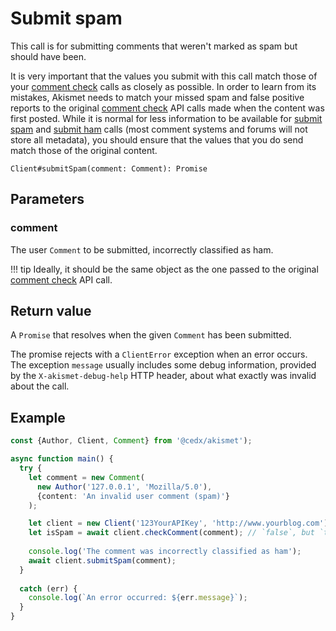 # Submit spam
This call is for submitting comments that weren't marked as spam but should have been.

It is very important that the values you submit with this call match those of your [comment check](comment_check.md) calls as closely as possible. In order to learn from its mistakes, Akismet needs to match your missed spam and false positive reports to the original [comment check](comment_check.md) API calls made when the content was first posted. While it is normal for less information to be available for [submit spam](submit_spam.md) and [submit ham](submit_ham.md) calls (most comment systems and forums will not store all metadata), you should ensure that the values that you do send match those of the original content.

```
Client#submitSpam(comment: Comment): Promise
```

## Parameters

### comment
The user `Comment` to be submitted, incorrectly classified as ham.

!!! tip
    Ideally, it should be the same object as the one passed to the original [comment check](comment_check.md) API call.

## Return value
A `Promise` that resolves when the given `Comment` has been submitted.

The promise rejects with a `ClientError` exception when an error occurs.
The exception `message` usually includes some debug information, provided by the `X-akismet-debug-help` HTTP header, about what exactly was invalid about the call.

## Example

```ts
const {Author, Client, Comment} from '@cedx/akismet');

async function main() {
  try {
    let comment = new Comment(
      new Author('127.0.0.1', 'Mozilla/5.0'),
      {content: 'An invalid user comment (spam)'}
    );

    let client = new Client('123YourAPIKey', 'http://www.yourblog.com');
    let isSpam = await client.checkComment(comment); // `false`, but `true` expected.
    
    console.log('The comment was incorrectly classified as ham');
    await client.submitSpam(comment);
  }
    
  catch (err) {
    console.log(`An error occurred: ${err.message}`);
  }
}
```
